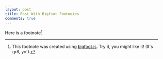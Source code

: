 ```yaml
---
layout: post
title: Post With Bigfoot Footnotes
comments: true
---
```

Here is a footnote[^1]

[^1]: This footnote was created using [bigfoot.js](http://www.bigfootjs.com). Try it, you might like it! (It's gr8, yo!).
